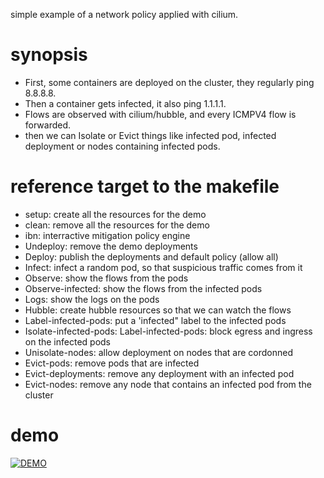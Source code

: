 simple example of a network policy applied with cilium.

# synopsis

* First, some containers are deployed on the cluster, they regularly ping 8.8.8.8.
* Then a container gets infected, it also ping 1.1.1.1.
* Flows are observed with cilium/hubble, and every ICMPV4 flow is forwarded.
* then we can Isolate or Evict things like infected pod, infected deployment or nodes containing infected pods.

# reference target to the makefile
* setup: create all the resources for the demo
* clean: remove all the resources for the demo
* ibn: interractive mitigation policy engine
* Undeploy: remove the demo deployments
* Deploy: publish the deployments and default policy (allow all)
* Infect: infect a random pod, so that suspicious traffic comes from it
* Observe: show the flows from the pods
* Observe-infected: show the flows from the infected pods
* Logs: show the logs on the pods
* Hubble: create hubble resources so that we can watch the flows
* Label-infected-pods: put a 'infected" label to the infected pods
* Isolate-infected-pods: Label-infected-pods: block egress and ingress on the infected pods
* Unisolate-nodes: allow deployment on nodes that are cordonned
* Evict-pods: remove pods that are infected
* Evict-deployments: remove any deployment with an infected pod
* Evict-nodes: remove any node that contains an infected pod from the cluster


# demo

[![DEMO](https://www.youtube.com/watch?v=JfrrDT2bZFs/0.jpg)](https://www.youtube.com/watch?v=JfrrDT2bZFs)
